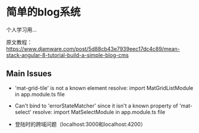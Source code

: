 # 简单的blog系统
个人学习用...

原文教程：https://www.djamware.com/post/5d88cb43e7939eec17dc4c89/mean-stack-angular-8-tutorial-build-a-simple-blog-cms

## Main Issues
+ 'mat-grid-tile' is not a known element
resolve: import MatGridListModule in app.module.ts file

+ Can't bind to 'errorStateMatcher' since it isn't a known property of 'mat-select'
resolve: import MatSelectModule in app.module.ts file

+ 登陆时的跨域问题（localhost:3000和localhost:4200）
